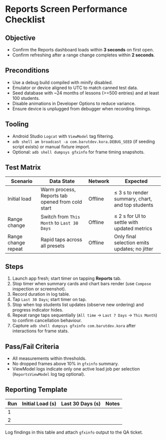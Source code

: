 # Reports Screen Performance Checklist

## Objective
- Confirm the Reports dashboard loads within **3 seconds** on first open.
- Confirm refreshing after a range change completes within **2 seconds**.

## Preconditions
- Use a debug build compiled with minify disabled.
- Emulator or device aligned to UTC to match canned test data.
- Seed database with ~24 months of lessons (>=500 entries) and at least 100 students.
- Disable animations in Developer Options to reduce variance.
- Ensure device is unplugged from debugger when recording timings.

## Tooling
- Android Studio `Logcat` with `ViewModel` tag filtering.
- `adb shell am broadcast -a com.barutdev.kora.DEBUG_SEED` (if seeding script exists) or manual fixture import.
- Optional: `adb shell dumpsys gfxinfo` for frame timing snapshots.

## Test Matrix
| Scenario | Data State | Network | Expected |
|----------|------------|---------|----------|
| Initial load | Warm process, Reports tab opened from cold start | Offline | ≤ 3 s to render summary, chart, and top students |
| Range change | Switch from `This Month` to `Last 30 Days` | Offline | ≤ 2 s for UI to settle with updated metrics |
| Range change repeat | Rapid taps across all presets | Offline | Only final selection emits updates; no jitter |

## Steps
1. Launch app fresh; start timer on tapping **Reports** tab.
2. Stop timer when summary cards and chart bars render (use `Compose` inspection or screenshot).
3. Record duration in log table.
4. Tap `Last 30 Days`; start timer on tap.
5. Stop when top students list updates (observe new ordering) and progress indicator hides.
6. Repeat range taps sequentially (`All time` → `Last 7 Days` → `This Month`) to confirm cancellation behaviour.
7. Capture `adb shell dumpsys gfxinfo com.barutdev.kora` after interactions for frame stats.

## Pass/Fail Criteria
- All measurements within thresholds.
- No dropped frames above 10% in `gfxinfo` summary.
- ViewModel logs indicate only one active load job per selection (`ReportsViewModel` log tag optional).

## Reporting Template
| Run | Initial Load (s) | Last 30 Days (s) | Notes |
|-----|------------------|------------------|-------|
| 1 |  |  |  |
| 2 |  |  |  |

Log findings in this table and attach `gfxinfo` output to the QA ticket.
